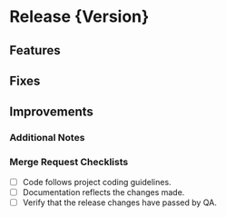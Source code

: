 # Release {Version}

<!-- description -->

## Features

<!-- list of features -->

## Fixes

<!-- list of fixes -->

## Improvements

<!-- list of improvements -->

### Additional Notes

<!-- Include any extra information or considerations for reviewers, such as impacted areas of the codebase. -->

### Merge Request Checklists

- [ ] Code follows project coding guidelines.
- [ ] Documentation reflects the changes made.
- [ ] Verify that the release changes have passed by QA.
